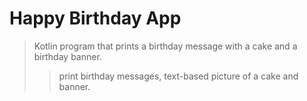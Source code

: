 # Happy Birthday App
> Kotlin program that prints a birthday message with a cake and a birthday banner.
>> print birthday messages, text-based picture of a cake and banner.
